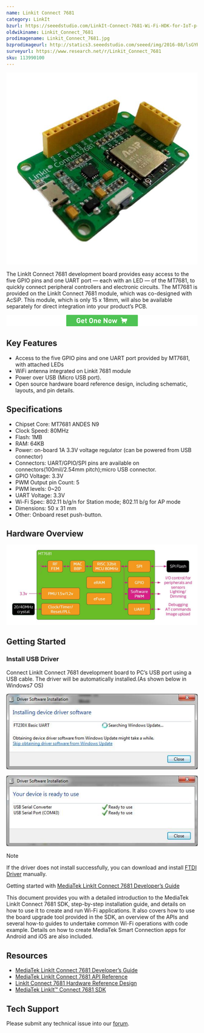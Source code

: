 ```yaml
---
name: Linkit Connect 7681
category: LinkIt
bzurl: https://seeedstudio.com/LinkIt-Connect-7681-Wi-Fi-HDK-for-IoT-p-2262.html
oldwikiname: Linkit_Connect_7681
prodimagename: Linkit_Connect_7681.jpg
bzprodimageurl: http://statics3.seeedstudio.com/seeed/img/2016-08/lsGYRgJ7TRIO1BtAgf43AVd0.jpg
surveyurl: https://www.research.net/r/Linkit_Connect_7681
sku: 113990100
---
```


![](https://raw.githubusercontent.com/SeeedDocument/Linkit_Connect_7681/master/img/Linkit_Connect_7681.jpg)

The LinkIt Connect 7681 development board provides easy access to the five GPIO pins and one UART port — each with an LED — of the MT7681, to quickly connect peripheral controllers and electronic circuits. The MT7681 is provided on the LinkIt Connect 7681 module, which was co-designed with AcSiP. This module, which is only 15 x 18mm, will also be available separately for direct integration into your product’s PCB.

[![](https://raw.githubusercontent.com/SeeedDocument/common/master/Get_One_Now_Banner.png)](http://www.seeedstudio.com/LinkIt-Connect-7681-Wi-Fi-HDK-for-IoT-p-2262.html)

Key Features
------------

-   Access to the five GPIO pins and one UART port provided by MT7681, with attached LEDs
-   WiFi antenna integrated on Linkit 7681 module
-   Power over USB (Micro USB port).
-   Open source hardware board reference design, including schematic, layouts, and pin details.

Specifications
--------------

-   Chipset Core: MT7681 ANDES N9
-   Clock Speed: 80MHz
-   Flash: 1MB
-   RAM: 64KB
-   Power: on-board 1A 3.3V voltage regulator (can be powered from USB connector)
-   Connectors: UART/GPIO/SPI pins are available on connectors(100mil/2.54mm pitch);micro USB connector.
-   GPIO Voltage: 3.3V
-   PWM Output pin Count: 5
-   PWM levels: 0~20
-   UART Voltage: 3.3V
-   Wi-Fi Spec: 802.11 b/g/n for Station mode; 802.11 b/g for AP mode
-   Dimensions: 50 x 31 mm
-   Other: Onboard reset push-button.

Hardware Overview
-------------

![](https://raw.githubusercontent.com/SeeedDocument/Linkit_Connect_7681/master/img/Linkit_Connect_7681_Block_Diagram.jpg)

Getting Started
---------------

### Install USB Driver

Connect LinkIt Connect 7681 development board to PC’s USB port using a USB cable. The driver will be automatically installed.(As shown below in Windows7 OS)

![](https://raw.githubusercontent.com/SeeedDocument/Linkit_Connect_7681/master/img/Install_FT230X_driver.jpg)

![](https://raw.githubusercontent.com/SeeedDocument/Linkit_Connect_7681/master/img/Install_FT230X_driver_ok.jpg)

<div class="admonition note">
<p class="admonition-title">Note</p>
If the driver does not install successfully, you can download and install <a class="external text" href="http://www.ftdichip.com/Drivers/VCP.htm" rel="nofollow" target="_blank">FTDI Driver</a> manually.
</div>

Getting started with [MediaTek LinkIt Connect 7681 Developer’s Guide](http://labs.mediatek.com/fileMedia/download/60b77480-f08e-46de-b4ab-513916dcff75)

This document provides you with a detailed introduction to the MediaTek LinkIt Connect 7681 SDK, step-by-step installation guide, and details on how to use it to create and run Wi-Fi applications. It also covers how to use the board upgrade tool provided in the SDK, an overview of the APIs and several how-to guides to undertake common Wi-Fi operations with code example. Details on how to create MediaTek Smart Connection apps for Android and iOS are also included.

Resources
---------

-   [MediaTek LinkIt Connect 7681 Developer’s Guide](http://labs.mediatek.com/fileMedia/download/60b77480-f08e-46de-b4ab-513916dcff75)
-   [MediaTek LinkIt Connect 7681 API Reference](http://labs.mediatek.com/fileMedia/download/5a44333c-f56a-47e6-ad03-9acfa33c9561)
-   [LinkIt Connect 7681 Hardware Reference Design](http://labs.mediatek.com/fileMedia/download/ff4f5863-55b0-4664-b189-b705153cf061)
-   [MediaTek LinkIt™ Connect 7681 SDK](http://labs.mediatek.com/site/global/developer_tools/mediatek_7681/sdk_intro/index.gsp)


<!-- This Markdown file was created from http://www.seeedstudio.com/wiki/Linkit_Connect_7681 -->

## Tech Support
Please submit any technical issue into our [forum](http://forum.seeedstudio.com/). 